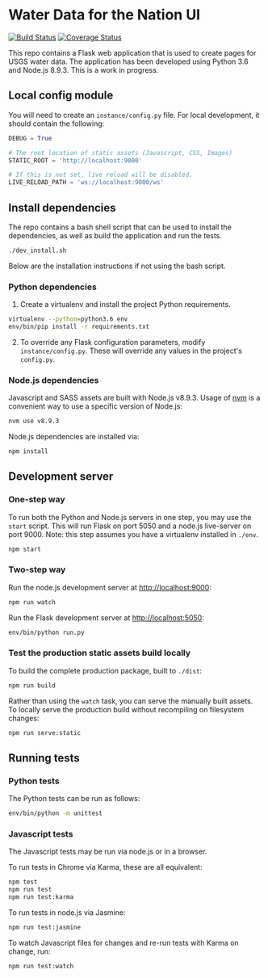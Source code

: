 # Water Data for the Nation UI

[![Build Status](https://travis-ci.org/danielnaab/waterdataui.svg?branch=wdfn-9-travisci)](https://travis-ci.org/danielnaab/waterdataui)
[![Coverage Status](https://coveralls.io/repos/github/danielnaab/waterdataui/badge.svg?branch=wdfn-9-travisci)](https://coveralls.io/github/danielnaab/waterdataui?branch=wdfn-9-travisci)

This repo contains a Flask web application that is used to create pages for
USGS water data. The application has been developed using Python 3.6 and
Node.js 8.9.3. This is a work in progress.

## Local config module

You will need to create an `instance/config.py` file. For local development,
it should contain the following:

```python
DEBUG = True

# The root location of static assets (Javascript, CSS, Images)
STATIC_ROOT = 'http://localhost:9000'

# If this is not set, live reload will be disabled.
LIVE_RELOAD_PATH = 'ws://localhost:9000/ws'
```

## Install dependencies

The repo contains a bash shell script that can be used to install the dependencies, as well as build the application and run the tests.

```bash
./dev_install.sh
```

Below are the installation instructions if not using the bash script.

### Python dependencies

1. Create a virtualenv and install the project Python requirements.

```bash
virtualenv --python=python3.6 env
env/bin/pip install -r requirements.txt
```

2. To override any Flask configuration parameters, modify `instance/config.py`.
These will override any values in the project's `config.py`.

### Node.js dependencies

Javascript and SASS assets are built with Node.js v8.9.3. Usage of
[nvm](https://github.com/creationix/nvm) is a convenient way to use a specific
version of Node.js:

```bash
nvm use v8.9.3
```

Node.js dependencies are installed via:

```bash
npm install
```

## Development server

### One-step way

To run both the Python and Node.js servers in one step, you may use the `start`
script. This will run Flask on port 5050 and a node.js live-server on port
9000. Note: this step assumes you have a virtualenv installed in `./env`.

```bash
npm start
```

### Two-step way

Run the node.js development server at
[http://localhost:9000](http://localhost:9000):

```bash
npm run watch
```

Run the Flask development server at
[http://localhost:5050](http://localhost:5050):

```bash
env/bin/python run.py
```

### Test the production static assets build locally

To build the complete production package, built to `./dist`:

```bash
npm run build
```

Rather than using the `watch` task, you can serve the manually built assets.
To locally serve the production build without recompiling on filesystem
changes:

```bash
npm run serve:static
```

## Running tests

### Python tests

The Python tests can be run as follows:

```bash
env/bin/python -m unittest
```

### Javascript tests

The Javascript tests may be run via node.js or in a browser.

To run tests in Chrome via Karma, these are all equivalent:

```bash
npm test
npm run test
npm run test:karma
```

To run tests in node.js via Jasmine:

```bash
npm run test:jasmine
```

To watch Javascript files for changes and re-run tests with Karma on change,
run:

```bash
npm run test:watch
```
